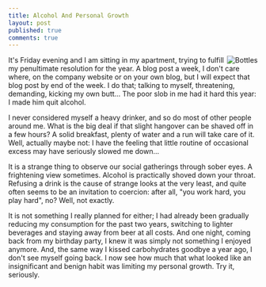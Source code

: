 ```yaml
---
title: Alcohol And Personal Growth	
layout: post
published: true
comments: true
---
```


<img src="http://teddy.fr/files/bottles.png" alt="Bottles" align="right" />It's Friday evening and I am sitting in my apartment, trying to fulfill my penultimate resolution for the year. A blog post a week, I don't care where, on the company website or on your own blog, but I will expect that blog post by end of the week. I do that; talking to myself, threatening, demanding, kicking my own butt... The poor slob in me had it hard this year: I made him quit alcohol.

I never considered myself a heavy drinker, and so do most of other people around me. What is the big deal if that slight hangover can be shaved off in a few hours? A solid breakfast, plenty of water and a run will take care of it. Well, actually maybe not: I have the feeling that little routine of occasional excess may have seriously slowed me down...

It is a strange thing to observe our social gatherings through sober eyes. A frightening view sometimes. Alcohol is practically shoved down your throat. Refusing a drink is the cause of strange looks at the very least, and quite often seems to be an invitation to coercion: after all, "you work hard, you play hard", no? Well, not exactly.

It is not something I really planned for either; I had already been gradually reducing my consumption for the past two years, switching to lighter beverages and staying away from beer at all costs. And one night, coming back from my birthday party, I knew it was simply not something I enjoyed anymore. And, the same way I kissed carbohydrates goodbye a year ago, I don't see myself going back. I now see how much that what looked like an insignificant and benign habit was limiting my personal growth. Try it, seriously.